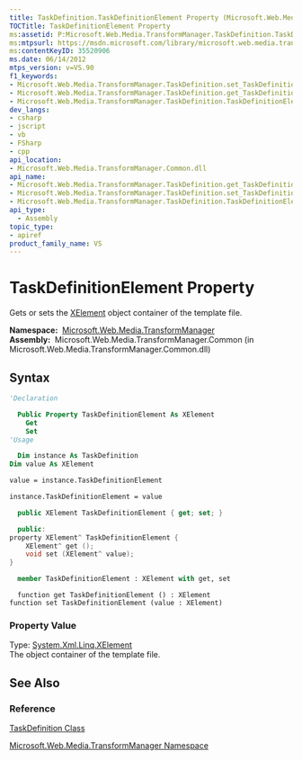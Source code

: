 ```yaml
---
title: TaskDefinition.TaskDefinitionElement Property (Microsoft.Web.Media.TransformManager)
TOCTitle: TaskDefinitionElement Property
ms:assetid: P:Microsoft.Web.Media.TransformManager.TaskDefinition.TaskDefinitionElement
ms:mtpsurl: https://msdn.microsoft.com/library/microsoft.web.media.transformmanager.taskdefinition.taskdefinitionelement(v=VS.90)
ms:contentKeyID: 35520906
ms.date: 06/14/2012
mtps_version: v=VS.90
f1_keywords:
- Microsoft.Web.Media.TransformManager.TaskDefinition.set_TaskDefinitionElement
- Microsoft.Web.Media.TransformManager.TaskDefinition.get_TaskDefinitionElement
- Microsoft.Web.Media.TransformManager.TaskDefinition.TaskDefinitionElement
dev_langs:
- csharp
- jscript
- vb
- FSharp
- cpp
api_location:
- Microsoft.Web.Media.TransformManager.Common.dll
api_name:
- Microsoft.Web.Media.TransformManager.TaskDefinition.get_TaskDefinitionElement
- Microsoft.Web.Media.TransformManager.TaskDefinition.set_TaskDefinitionElement
- Microsoft.Web.Media.TransformManager.TaskDefinition.TaskDefinitionElement
api_type:
  - Assembly
topic_type:
- apiref
product_family_name: VS
---
```


# TaskDefinitionElement Property

Gets or sets the [XElement](https://msdn.microsoft.com/library/bb340098) object container of the template file.

**Namespace:**  [Microsoft.Web.Media.TransformManager](microsoft-web-media-transformmanager-namespace.md)  
**Assembly:**  Microsoft.Web.Media.TransformManager.Common (in Microsoft.Web.Media.TransformManager.Common.dll)

## Syntax

```vb
'Declaration

  Public Property TaskDefinitionElement As XElement
    Get
    Set
'Usage

  Dim instance As TaskDefinition
Dim value As XElement

value = instance.TaskDefinitionElement

instance.TaskDefinitionElement = value
```

```csharp
  public XElement TaskDefinitionElement { get; set; }
```

```cpp
  public:
property XElement^ TaskDefinitionElement {
    XElement^ get ();
    void set (XElement^ value);
}
```

``` fsharp
  member TaskDefinitionElement : XElement with get, set
```

```jscript
  function get TaskDefinitionElement () : XElement
function set TaskDefinitionElement (value : XElement)
```

### Property Value

Type: [System.Xml.Linq.XElement](https://msdn.microsoft.com/library/bb340098)  
The object container of the template file.  

## See Also

### Reference

[TaskDefinition Class](taskdefinition-class-microsoft-web-media-transformmanager.md)

[Microsoft.Web.Media.TransformManager Namespace](microsoft-web-media-transformmanager-namespace.md)

